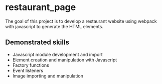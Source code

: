 # restaurant_page
The goal of this project is to develop a restaurant website using webpack with javascript to generate the HTML elements.

## Demonstrated skills
- Javascript module development and import
- Element creation and manipulation with Javascript
- Factory functions
- Event listeners
- Image importing and manipulation